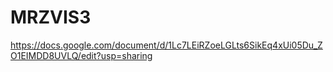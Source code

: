 # MRZVIS3
https://docs.google.com/document/d/1Lc7LEiRZoeLGLts6SikEq4xUi05Du_ZO1EIMDD8UVLQ/edit?usp=sharing
